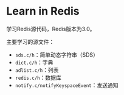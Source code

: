 # Learn in Redis

学习Redis源代码，Redis版本为3.0。

主要学习的源文件：

- `sds.c/h`：简单动态字符串（SDS）
- `dict.c/h`：字典
- `adlist.c/h`：列表
- `redis.c/h`：数据库
- `notify.c/notifyKeyspaceEvent`：发送通知
